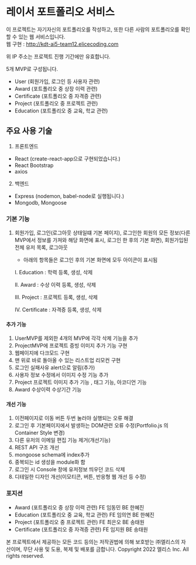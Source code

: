 # 레이서 포트폴리오 서비스

이 프로젝트는 자기자신의 포트폴리오를 작성하고, 또한 다른 사람의 포트폴리오를 확인할 수 있는 웹 서비스입니다. \
웹 구현 : http://kdt-ai5-team12.elicecoding.com

위 IP 주소는 프로젝트 진행 기간에만 유효합니다.

5개 MVP로 구성됩니다.

- User (회원가입, 로그인 등 사용자 관련)
- Award (포트폴리오 중 상장 이력 관련)
- Certificate (포트폴리오 중 자격증 관련)
- Project (포트폴리오 중 프로젝트 관련)
- Education (포트폴리오 중 교육, 학교 관련)

## 주요 사용 기술

1. 프론트엔드

- React (create-react-app으로 구현되었습니다.)
- React Bootstrap
- axios

2. 백엔드

- Express (nodemon, babel-node로 실행됩니다.)
- Mongodb, Mongoose

### 기본 기능

1. 회원가입, 로그인(로그아웃 상태일떄 기본 페이지), 로그인한 회원의 모든 정보(다른 MVP에서 정보를 가져와 해당 화면에 표시, 로그인 한 후의 기본 화면), 회원가입된 전체 유저 목록, 로그아웃

   - 아래의 항목들은 로그인 후의 기본 화면에 모두 아이콘이 표시됨

   I. Education : 학력 등록, 생성, 삭제

   II. Award : 수상 이력 등록, 생성, 삭제

   III. Project : 프로젝트 등록, 생성, 삭제

   IV. Certificate : 자격증 등록, 생성, 삭제

#### 추가 기능

1. UserMVP를 제외한 4개의 MVP에 각각 삭제 기능을 추가
2. ProjectMVP에 프로젝트 증빙 이미지 추가 기능 구현
3. 웹페이지에 다크모드 구현
4. 맨 위로 바로 돌아올 수 있는 리스트업 리모컨 구현
5. 로그인 실패사유 alert으로 알림(추가)
6. 사용자 정보 수정에서 이미지 수정 기능 추가
7. Project 프로젝트 이미지 추가 기능 , 태그 기능, 아코디언 기능
8. Award 수상이력 수상기간 기능

#### 개선 기능

1. 이전페이지로 이동 버튼 두번 눌러야 실행되는 오류 해결
2. 로그인 후 기본페이지에서 발생하는 DOM관련 오류 수정(Portfolio.js 의 Container Style 변경)
3. 다른 유저의 이메일 편집 기능 제거(개선기능)
4. REST API 구조 개선
5. mongoose schema에 index추가
6. 중복되는 id 생성을 module화 함
7. 로그인 시 Console 창에 유저정보 띄우던 코드 삭제
8. 디테일한 디자인 개선(이모티콘, 버튼, 반응형 웹 개선 등 수정)

### 포지션

- Award (포트폴리오 중 상장 이력 관련) FE 임동민 BE 한혜진
- Education (포트폴리오 중 교육, 학교 관련) FE 임의연 BE 한혜진
- Project (포트폴리오 중 프로젝트 관련) FE 최은오 BE 송태원
- Certificate (포트폴리오 중 자격증 관련) FE 임지원 BE 송태원

본 프로젝트에서 제공하는 모든 코드 등의는 저작권법에 의해 보호받는 ㈜엘리스의 자산이며, 무단 사용 및 도용, 복제 및 배포를 금합니다.
Copyright 2022 엘리스 Inc. All rights reserved.
